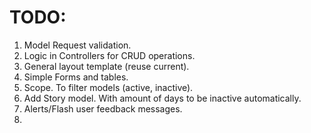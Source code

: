 # TODO:

1. Model Request validation.
1. Logic in Controllers for CRUD operations.
1. General layout template (reuse current).
1. Simple Forms and tables.
1. Scope. To filter models (active, inactive).
1. Add Story model. With amount of days to be inactive automatically.
1. Alerts/Flash user feedback messages.
1.
